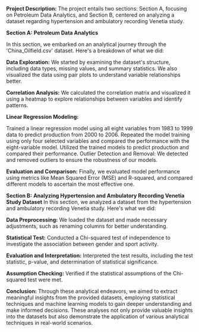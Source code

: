 **Project Description:**
The project entails two sections: Section A, focusing on Petroleum Data Analytics, and Section B, centered on analyzing a dataset regarding hypertension and ambulatory recording Venetia study.

**Section A:** 
**Petroleum Data Analytics**

In this section, we embarked on an analytical journey through the 'China_Oilfield.csv' dataset. Here's a breakdown of what we did:

**Data Exploration:** We started by examining the dataset's structure, including data types, missing values, and summary statistics. We also visualized the data using pair plots to understand variable relationships better.

**Correlation Analysis:** We calculated the correlation matrix and visualized it using a heatmap to explore relationships between variables and identify patterns.

**Linear Regression Modeling:**

Trained a linear regression model using all eight variables from 1983 to 1999 data to predict production from 2000 to 2006.
Repeated the model training using only four selected variables and compared the performance with the eight-variable model.
Utilized the trained models to predict production and compared their performance.
Outlier Detection and Removal: We detected and removed outliers to ensure the robustness of our models.

**Evaluation and Comparison:** Finally, we evaluated model performance using metrics like Mean Squared Error (MSE) and R-squared, and compared different models to ascertain the most effective one.

**Section B:**
**Analyzing Hypertension and Ambulatory Recording Venetia Study Dataset**
In this section, we analyzed a dataset from the hypertension and ambulatory recording Venetia study. Here's what we did:

**Data Preprocessing:**
We loaded the dataset and made necessary adjustments, such as renaming columns for better understanding.

**Statistical Test:**
Conducted a Chi-squared test of independence to investigate the association between gender and sport activity.

**Evaluation and Interpretation:**
Interpreted the test results, including the test statistic, p-value, and determination of statistical significance.

**Assumption Checking:**
Verified if the statistical assumptions of the Chi-squared test were met.

**Conclusion:**
Through these analytical endeavors, we aimed to extract meaningful insights from the provided datasets, employing statistical techniques and machine learning models to gain deeper understanding and make informed decisions. These analyses not only provide valuable insights into the datasets but also demonstrate the application of various analytical techniques in real-world scenarios.
